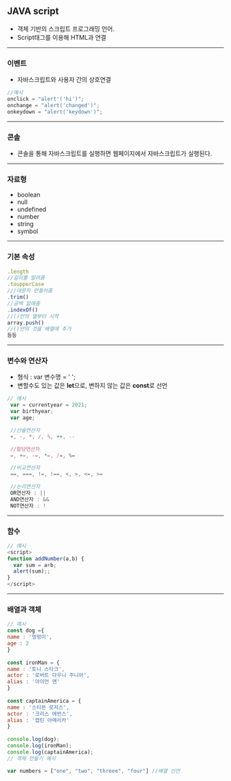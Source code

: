 ## JAVA script

- 객체 기반의 스크립트 프로그래밍 언어.
- Script태그를 이용해 HTML과 연결

---

### 이벤트

- 자바스크립트와 사용자 간의 상호연결

```js
//예시
onclick = "alert'('hi')";
onchange = "alert('changed')";
onkeydown = "alert('keydown')";
```

---

### 콘솔

- 콘솔을 통해 자바스크립트를 실행하면 웹페이지에서 자바스크립트가 실행된다.

---

### 자료형

- boolean
- null
- undefined
- number
- string
- symbol

---

### 기본 속성

```js
.length
//길이를 알려줌
.toupperCase
///대문자 만들어줌
.trim()
//공백 없애줌
.indexOf()
//()안의 열부터 시작
array.push()
//()안의 것을 배열에 추가
등등
```

---

### 변수와 연산자

- 형식 : var 변수명 = ' ';
- 변할수도 있는 값은 **let**으로, 변하지 않는 값은 **const**로 선언

```js
// 예시
 var = currentyear = 2021;
 var birthyear;
 var age;

 //산술연산자
 +, -, *, /, %, ++, --

 //할당연산자
 =, +=, -=, *=, /=, %=

 //비교연산자
 ==, ===, !=, !==, <, >, <=, >=

 //논리연산자
 OR연산자 : ||
 AND연산자 : &&
 NOT연산자 : !
```

---

### 함수

```js
// 예시
<script>
function addNumber(a,b) {
  var sum = a+b;
  alert(sum);;
}
</script>
```

---

### 배열과 객체

```js
// 예시
const dog ={
name : '멍멍이',
age : 2
}
​
const ironMan = {
name : '토니 스타크',
actor : '로버트 다우니 주니어',
alias : '아이언 맨'
}
​
const captainAmerica = {
name : '스티븐 로저스',
actor : '크리스 에반스',
alias : '캡틴 아메리카'
}
​
console.log(dog);
console.log(ironMan);
console.log(captainAmerica);
// 객체 만들기 예시

var numbers = ["one", "two", "threee", "four"] //배열 선언
```
